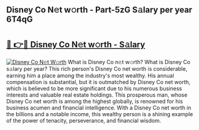 ## Disney Co N𝚎t w𝚘rth - Part-5zG S𝚊lary per year 6T4qG

# <h2><a href="http://gc57l2v.nevu.top/?p=Disney+Co">🔗 👉🔴 Disney Co N𝚎t w𝚘rth - S𝚊lary</a></h2>

[![Disney Co N𝚎t W𝚘rth](https://i.imgur.com/Oavwk0R.jpeg)](http://gc57l2v.nevu.top/?p=Disney+Co)
What is Disney Co n𝚎t w𝚘rth? What is Disney Co s𝚊lary per year?
This rich person's Disney Co net worth is considerable, earning him a place among the industry's most wealthy. His annual compensation is substantial, but it is outmatched by Disney Co net worth, which is believed to be more significant due to his numerous business interests and valuable real estate holdings. This prosperous man, whose Disney Co net worth is among the highest globally, is renowned for his business acumen and financial intelligence. With a Disney Co net worth in the billions and a notable income, this wealthy person is a shining example of the power of tenacity, perseverance, and financial wisdom.
